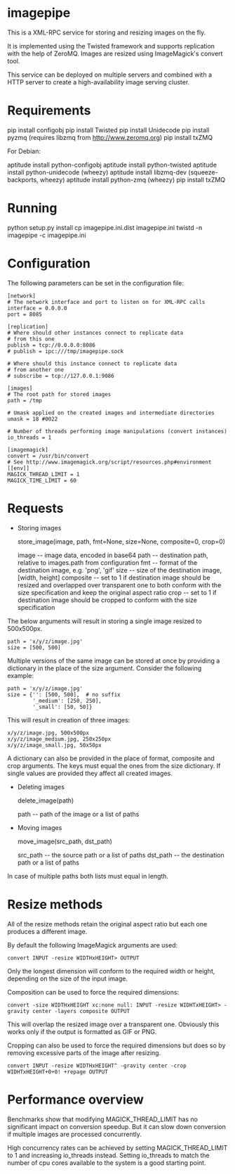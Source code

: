 imagepipe
=========

This is a XML-RPC service for storing and resizing images on the fly.

It is implemented using the Twisted framework and supports replication with
the help of ZeroMQ. Images are resized using ImageMagick's convert tool.

This service can be deployed on multiple servers and combined with a HTTP
server to create a high-availability image serving cluster.


Requirements
============

pip install configobj
pip install Twisted
pip install Unidecode
pip install pyzmq (requires libzmq from http://www.zeromq.org)
pip install txZMQ

For Debian:

aptitude install python-configobj
aptitude install python-twisted
aptitude install python-unidecode (wheezy)
aptitude install libzmq-dev (squeeze-backports, wheezy)
aptitude install python-zmq (wheezy)
pip install txZMQ


Running
=======

python setup.py install
cp imagepipe.ini.dist imagepipe.ini
twistd -n imagepipe -c imagepipe.ini


Configuration
=============

The following parameters can be set in the configuration file:

	[network]
	# The network interface and port to listen on for XML-RPC calls
	interface = 0.0.0.0
	port = 8085
	
	[replication]
	# Where should other instances connect to replicate data
	# from this one
	publish = tcp://0.0.0.0:8086
	# publish = ipc:///tmp/imagepipe.sock
	
	# Where should this instance connect to replicate data
	# from another one
	# subscribe = tcp://127.0.0.1:9086
	
	[images]
	# The root path for stored images
	path = /tmp
	
	# Umask applied on the created images and intermediate directories
	umask = 18 #0022
	
	# Number of threads performing image manipulations (convert instances)
	io_threads = 1
	
	[imagemagick]
	convert = /usr/bin/convert
	# See http://www.imagemagick.org/script/resources.php#environment
	[[env]]
	MAGICK_THREAD_LIMIT = 1
	MAGICK_TIME_LIMIT = 60


Requests
========

 - Storing images

	store_image(image, path, fmt=None, size=None, composite=0, crop=0)
	
	image -- image data, encoded in base64
	path -- destination path, relative to images.path from configuration
	fmt -- format of the destination image, e.g. 'png', 'gif'
	size -- size of the destination image, [width, height]
	composite -- set to 1 if destination image should be resized and
	             overlapped over transparent one to both conform with the
	             size specification and keep the original aspect ratio
	crop -- set to 1 if destination image should be cropped to conform with
	        the size specification

The below arguments will result in storing a single image resized to 500x500px.

	path = 'x/y/z/image.jpg'
	size = [500, 500]

Multiple versions of the same image can be stored at once by providing a
dictionary in the place of the size argument. Consider the following example:

	path = 'x/y/z/image.jpg'
	size = {'': [500, 500],  # no suffix
	        '_medium': [250, 250],
	        '_small': [50, 50]}

This will result in creation of three images:

	x/y/z/image.jpg, 500x500px
	x/y/z/image_medium.jpg, 250x250px
	x/y/z/image_small.jpg, 50x50px

A dictionary can also be provided in the place of format, composite and crop
arguments. The keys must equal the ones from the size dictionary. If single
values are provided they affect all created images.

 - Deleting images

	delete_image(path)
	
	path -- path of the image or a list of paths

 - Moving images

	move_image(src_path, dst_path)
	
	src_path -- the source path or a list of paths
	dst_path -- the destination path or a list of paths

In case of multiple paths both lists must equal in length.


Resize methods
==============

All of the resize methods retain the original aspect ratio but each one
produces a different image.

By default the following ImageMagick arguments are used:

	convert INPUT -resize WIDTHxHEIGHT> OUTPUT

Only the longest dimension will conform to the required width or height,
depending on the size of the input image.

Composition can be used to force the required dimensions:

	convert -size WIDTHxHEIGHT xc:none null: INPUT -resize WIDHTxHEIGHT> -gravity center -layers composite OUTPUT

This will overlap the resized image over a transparent one. Obviously this
works only if the output is formatted as GIF or PNG.

Cropping can also be used to force the required dimensions but does so by
removing excessive parts of the image after resizing.

	convert INPUT -resize WIDTHxHEIGHT^ -gravity center -crop WIDHTxHEIGHT+0+0! +repage OUTPUT


Performance overview
====================

Benchmarks show that modifying MAGICK_THREAD_LIMIT has no significant impact
on conversion speedup. But it can slow down conversion if multiple images are
processed concurrently.

High concurrency rates can be achieved by setting MAGICK_THREAD_LIMIT to 1 and
increasing io_threads instead. Setting io_threads to match the number of cpu
cores available to the system is a good starting point.
